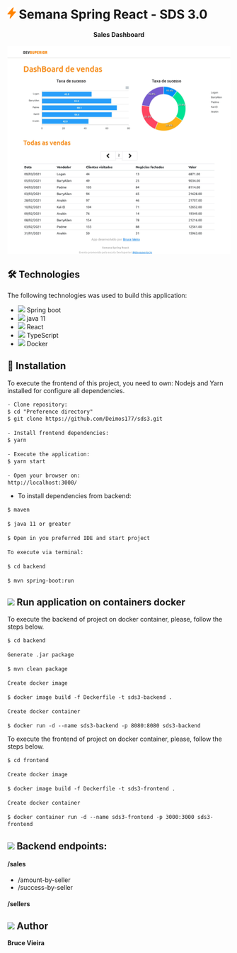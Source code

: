 # ![DevSuperior logo](https://raw.githubusercontent.com/devsuperior/bds-assets/main/ds/devsuperior-logo-small.png) Semana Spring React - SDS 3.0

<h4 align="center">Sales Dashboard</h4>
<p align="center">
  <img  src="./frontend/src/assets/img/ds-vendas.png" width="700">
</p>

## 🛠 Technologies

The following technologies was used to build this application:

- <img src="https://img.icons8.com/color/25/000000/spring-logo.png"/> Spring boot
- <img src="https://img.icons8.com/color/25/000000/java-coffee-cup-logo.png"/> java 11
- <img src="https://img.icons8.com/color/25/000000/react-native.png"/> React
- <img src="https://img.icons8.com/color/25/000000/typescript.png"/> TypeScript
- <img src="https://img.icons8.com/color/25/000000/docker.png"/> Docker

## 🎲 Installation

To execute the frontend of this project, you need to own: Nodejs and Yarn installed for configure all dependencies.

```shell
- Clone repository:
$ cd "Preference directory"
$ git clone https://github.com/Deimos177/sds3.git

- Install frontend dependencies:
$ yarn

- Execute the application:
$ yarn start

- Open your browser on:
http://localhost:3000/
```

- To install dependencies from backend:

```
$ maven

$ java 11 or greater

$ Open in you preferred IDE and start project

To execute via terminal:

$ cd backend

$ mvn spring-boot:run
```

## <img src="https://img.icons8.com/color/50/000000/docker.png"/> Run application on containers docker

To execute the backend of project on docker container, please, follow the steps below.

```
$ cd backend

Generate .jar package

$ mvn clean package

Create docker image

$ docker image build -f Dockerfile -t sds3-backend .

Create docker container

$ docker run -d --name sds3-backend -p 8080:8080 sds3-backend
```

To execute the frontend of project on docker container, please, follow the steps below.

```
$ cd frontend

Create docker image

$ docker image build -f Dockerfile -t sds3-frontend .

Create docker container

$ docker container run -d --name sds3-frontend -p 3000:3000 sds3-frontend
```

## <img src="https://img.icons8.com/office/25/000000/communication.png"/> Backend endpoints:

<h4>/sales</h4>

- /amount-by-seller
- /success-by-seller

<h4>/sellers</h4>

## <img src="https://img.icons8.com/plasticine/30/000000/checked--v1.png"/> Author

**Bruce Vieira**
